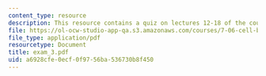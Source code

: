 ```yaml
---
content_type: resource
description: This resource contains a quiz on lectures 12-18 of the course.
file: https://ol-ocw-studio-app-qa.s3.amazonaws.com/courses/7-06-cell-biology-spring-2007/a6928cfe0ecf0f9756ba536730b8f450_exam_3.pdf
file_type: application/pdf
resourcetype: Document
title: exam_3.pdf
uid: a6928cfe-0ecf-0f97-56ba-536730b8f450
---
```

